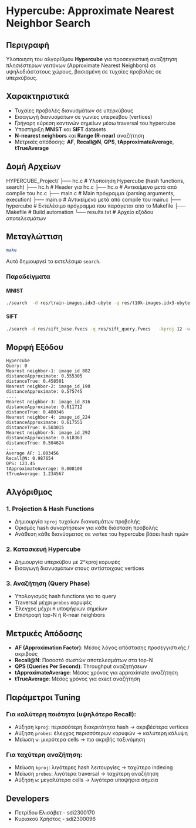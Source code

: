 # Hypercube: Approximate Nearest Neighbor Search

## Περιγραφή
Υλοποιηση του αλγορίθμου **Hypercube** για προσεγγιστική αναζήτηση πλησιέστερων γειτόνων (Approximate Nearest Neighbors) σε υψηλοδιάστατους χώρους, βασισμένη σε τυχαίες προβολές σε υπερκύβους.

## Χαρακτηριστικά
- Τυχαίες προβολές διανυσμάτων σε υπερκύβους
- Εισαγωγή διανυσμάτων σε γωνίες υπερκύβου (vertices)
- Γρήγορη εύρεση κοντινών σημείων μέσω traversal του hypercube
- Υποστήριξη **MNIST** και **SIFT** datasets
- **N-nearest neighbors** και **Range (R-near)** αναζήτηση
- Μετρικές απόδοσης: **AF**, **Recall@N**, **QPS**, **tApproximateAverage**, **tTrueAverage**

## Δομή Αρχείων 
HYPERCUBE_Project/
├── hc.c             # Υλοποίηση Hypercube (hash functions, search)
├── hc.h             # Header για hc.c
├── hc.o             # Αντικείμενο μετά από compile του hc.c
├── main.c           # Main πρόγραμμα (parsing arguments, execution)
├── main.o           # Αντικείμενο μετά από compile του main.c
├── hypercube        # Εκτελέσιμο πρόγραμμα που παράγεται από το Makefile
├── Makefile         # Build automation
└── results.txt      # Αρχείο εξόδου αποτελεσμάτων

## Μεταγλώττιση

```bash
make
```
Αυτό δημιουργεί το εκτελέσιμο `search`.

### Παραδείγματα

#### MNIST
```bash
./search  -d res/train-images.idx3-ubyte -q res/t10k-images.idx3-ubyte  -kproj 14 -w 4.0 -M 1000 -probes 20   -o results.txt -N 5 -R 2.0 -type mnist -range false -hypercube
```

#### SIFT
```bash
./search -d res/sift_base.fvecs -q res/sift_query.fvecs   -kproj 12 -w 15.0 -M 500000 -probes 1000  -o results.txt -N 5 -R 2.0 -type sift -range false -hypercube
```

## Μορφή Εξόδου

```
Hypercube
Query: 0
Nearest neighbor-1: image_id_882
distanceApproximate: 0.555305
distanceTrue: 0.458501
Nearest neighbor-2: image_id_190
distanceApproximate: 0.575745
....
Nearest neighbor-3: image_id_816
distanceApproximate: 0.611712
distanceTrue: 0.480346
Nearest neighbor-4: image_id_224
distanceApproximate: 0.617551
distanceTrue: 0.503015
Nearest neighbor-5: image_id_292
distanceApproximate: 0.618363
distanceTrue: 0.504624
...
Average AF: 1.003456
Recall@N: 0.987654
QPS: 123.45
tApproximateAverage: 0.008100
tTrueAverage: 1.234567
```
## Αλγόριθμος

### 1. Projection & Hash Functions
- Δημιουργία `kproj` τυχαίων διανυσμάτων προβολής
- Ορισμός hash συναρτήσεων για κάθε διάσταση προβολής
- Ανάθεση κάθε διανύσματος σε vertex του hypercube βάσει hash τιμών

### 2. Κατασκευή Hypercube
- Δημιουργία υπερκύβου με 2^kproj κορυφές
- Εισαγωγή διανυσμάτων στους αντίστοιχους vertices

### 3. Αναζήτηση (Query Phase)
- Υπολογισμός hash functions για το query
- Traversal μέχρι `probes` κορυφές
- Έλεγχος μέχρι `M` υποψήφιων σημείων
- Επιστροφή top-N ή R-near neighbors

## Μετρικές Απόδοσης
- **AF (Approximation Factor)**: Μέσος λόγος απόστασης προσεγγιστικής / ακριβούς
- **Recall@N**: Ποσοστό σωστών αποτελεσμάτων στα top-N
- **QPS (Queries Per Second)**: Throughput αναζητήσεων
- **tApproximateAverage**: Μέσος χρόνος για approximate αναζήτηση
- **tTrueAverage**: Μέσος χρόνος για exact αναζήτηση

## Παράμετροι Tuning

### Για καλύτερη ποιότητα (υψηλότερο Recall):
- Αύξηση `kproj`: περισσότερη διακριτότητα hash → ακριβέστερα vertices
- Αύξηση `probes`: έλεγχος περισσότερων κορυφών → καλύτερη κάλυψη
- Μείωση `w`: μικρότερα cells → πιο ακριβής ταξινόμηση

### Για ταχύτερη αναζήτηση:
- Μείωση `kproj`: λιγότερες hash λειτουργίες → ταχύτερο indexing
- Μείωση `probes`: λιγότερα traversal → ταχύτερη αναζήτηση
- Αύξηση `w`: μεγαλύτερα cells → λιγότερα υποψήφια σημεία

## Developers
- Πετρίδου Ελισάβετ - sdi2300170
- Κυριακού Χρήστος - sdi2300096













